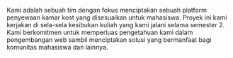 Kami adalah sebuah tim dengan fokus menciptakan sebuah platform penyewaan kamar kost yang disesuaikan untuk mahasiswa. Proyek ini kami kerjakan di sela-sela kesibukan kuliah yang kami jalani selama semester 2. Kami berkomitmen untuk memperluas pengetahuan kami dalam pengembangan web sambil menciptakan solusi yang bermanfaat bagi komunitas mahasiswa dan lainnya.
